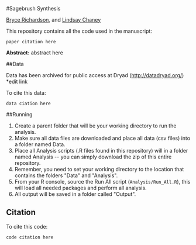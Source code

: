 #Sagebrush Synthesis

[Bryce Richardson](http://www.fs.fed.us/rmrs-beta/people/richardson-bryce), and [Lindsay Chaney](http://www.lindsaychaney.com)

This repository contains all the code used in the manuscript:
```
paper citation here
```

**Abstract:** 	abstract here

##Data

Data has been archived for public access at Dryad (http://datadryad.org/) *edit link

To cite this data:

```
data ciation here
```

##Running

1) Create a parent folder that will be your working directory to run the analysis.
2) Make sure all data files are downloaded and place all data (csv files) into a 
folder named Data. 
3) Place all Analysis scripts (.R files found in this repository) will in a folder 
named Analysis -- you can simply download the zip of this entire repository. 
4) Remember, you need to set your working directory to the location that contains 
the folders "Data" and "Analysis".
5) From your R console, source the Run All script (`Analysis/Run_All.R`), this will 
load all needed packages and perform all analysis.
6) All output will be saved in a folder called "Output".

## Citation

To cite this code:

```
code citation here
```
